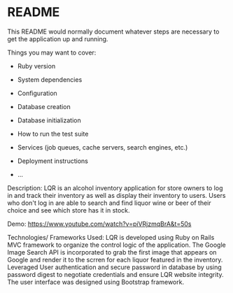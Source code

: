 # README

This README would normally document whatever steps are necessary to get the
application up and running.

Things you may want to cover:

* Ruby version

* System dependencies

* Configuration

* Database creation

* Database initialization

* How to run the test suite

* Services (job queues, cache servers, search engines, etc.)

* Deployment instructions

* ...

Description: 
LQR is an alcohol inventory application for store owners to log in and track their inventory as well as display their inventory to users. Users who don't log in are able to search and find liquor wine or beer of their choice and see which store has it in stock.

Demo: https://www.youtube.com/watch?v=piVRjzmqBrA&t=50s

Technologies/ Frameworks Used: 
LQR is developed using Ruby on Rails MVC framework to organize the control logic of the application. The Google Image Search API is incorporated to grab the first image that appears on Google and render it to the scrren for each liquor featured in the inventory. Leveraged User authentication and secure password in database by using password digest to negotiate credentials and ensure LQR website integrity. The user interface was designed using Bootstrap framework.

